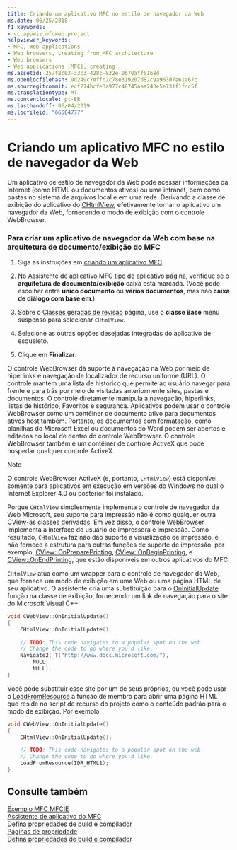 ```yaml
---
title: Criando um aplicativo MFC no estilo de navegador da Web
ms.date: 06/25/2018
f1_keywords:
- vc.appwiz.mfcweb.project
helpviewer_keywords:
- MFC, Web applications
- Web browsers, creating from MFC architecture
- Web browsers
- Web applications [MFC], creating
ms.assetid: 257f8c03-33c3-428c-832e-0b70aff6168d
ms.openlocfilehash: 9d249c7effc2c78e319207d82c9a963d7a61a67c
ms.sourcegitcommit: ecf274bcfe3a977c48745aaa243e5e731f1fdc5f
ms.translationtype: MT
ms.contentlocale: pt-BR
ms.lasthandoff: 06/04/2019
ms.locfileid: "66504777"
---
```

# <a name="creating-a-web-browser-style-mfc-application"></a>Criando um aplicativo MFC no estilo de navegador da Web

Um aplicativo de estilo de navegador da Web pode acessar informações da Internet (como HTML ou documentos ativos) ou uma intranet, bem como pastas no sistema de arquivos local e em uma rede. Derivando a classe de exibição do aplicativo do [CHtmlView](../../mfc/reference/chtmlview-class.md), efetivamente tornar o aplicativo um navegador da Web, fornecendo o modo de exibição com o controle WebBrowser.

### <a name="to-create-a-web-browser-application-based-on-the-mfc-documentview-architecture"></a>Para criar um aplicativo de navegador da Web com base na arquitetura de documento/exibição do MFC

1. Siga as instruções em [criando um aplicativo MFC](../../mfc/reference/creating-an-mfc-application.md).

1. No Assistente de aplicativo MFC [tipo de aplicativo](../../mfc/reference/application-type-mfc-application-wizard.md) página, verifique se o **arquitetura de documento/exibição** caixa está marcada. (Você pode escolher entre **único documento** ou **vários documentos**, mas não **caixa de diálogo com base em**.)

1. Sobre o [Classes geradas de revisão](../../mfc/reference/generated-classes-mfc-application-wizard.md) página, use o **classe Base** menu suspenso para selecionar `CHtmlView`.

1. Selecione as outras opções desejadas integradas do aplicativo de esqueleto.

1. Clique em **Finalizar**.

O controle WebBrowser dá suporte à navegação na Web por meio de hiperlinks e navegação de localizador de recurso uniforme (URL). O controle mantém uma lista de histórico que permite ao usuário navegar para frente e para trás por meio de visitadas anteriormente sites, pastas e documentos. O controle diretamente manipula a navegação, hiperlinks, listas de histórico, Favoritos e segurança. Aplicativos podem usar o controle WebBrowser como um contêiner de documento ativo para documentos ativos host também. Portanto, os documentos com formatação, como planilhas do Microsoft Excel ou documentos do Word podem ser abertos e editados no local de dentro do controle WebBrowser. O controle WebBrowser também é um contêiner de controle ActiveX que pode hospedar qualquer controle ActiveX.

> [!NOTE]
>  O controle WebBrowser ActiveX (e, portanto, `CHtmlView`) está disponível somente para aplicativos em execução em versões do Windows no qual o Internet Explorer 4.0 ou posterior foi instalado.

Porque `CHtmlView` simplesmente implementa o controle de navegador da Web Microsoft, seu suporte para impressão não é como qualquer outra [CView](../../mfc/reference/cview-class.md)-as classes derivadas. Em vez disso, o controle WebBrowser implementa a interface do usuário de impressora e impressão. Como resultado, `CHtmlView` faz não dão suporte a visualização de impressão, e não fornece a estrutura para outras funções de suporte de impressão: por exemplo, [CView::OnPreparePrinting](../../mfc/reference/cview-class.md#onprepareprinting), [CView::OnBeginPrinting](../../mfc/reference/cview-class.md#onbeginprinting), e [CView::OnEndPrinting](../../mfc/reference/cview-class.md#onendprinting), que estão disponíveis em outros aplicativos do MFC.

`CHtmlView` atua como um wrapper para o controle de navegador da Web, que fornece um modo de exibição em uma Web ou uma página HTML de seu aplicativo. O assistente cria uma substituição para o [OnInitialUpdate](../../mfc/reference/cview-class.md#oninitialupdate) função na classe de exibição, fornecendo um link de navegação para o site do Microsoft Visual C++:

```cpp
void CWebView::OnInitialUpdate()
{
    CHtmlView::OnInitialUpdate();

    // TODO: This code navigates to a popular spot on the web.
    // Change the code to go where you'd like.
    Navigate2(_T("http://www.docs.microsoft.com/"),
        NULL,
        NULL);
}
```

Você pode substituir esse site por um de seus próprios, ou você pode usar o [LoadFromResource](../../mfc/reference/chtmlview-class.md#loadfromresource) a função de membro para abrir uma página HTML que reside no script de recurso do projeto como o conteúdo padrão para o modo de exibição. Por exemplo:

```cpp
void CWebView::OnInitialUpdate()
{
    CHtmlView::OnInitialUpdate();

    // TODO: This code navigates to a popular spot on the web.
    // Change the code to go where you'd like.
    LoadFromResource(IDR_HTML1);
}
```

## <a name="see-also"></a>Consulte também

[Exemplo MFC MFCIE](https://github.com/Microsoft/VCSamples)<br/>
[Assistente de aplicativo do MFC](../../mfc/reference/mfc-application-wizard.md)<br/>
[Defina propriedades de build e compilador](../../build/working-with-project-properties.md)<br/>
[Páginas de propriedade](../../build/reference/property-pages-visual-cpp.md)<br/>
[Defina propriedades de build e compilador](../../build/working-with-project-properties.md)

